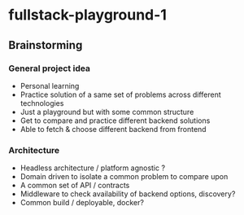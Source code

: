 # fullstack-playground-1

## Brainstorming

### General project idea
- Personal learning 
- Practice solution of a same set of problems across different technologies
- Just a playground but with some common structure
- Get to compare and practice different backend solutions
- Able to fetch & choose different backend from frontend

### Architecture
- Headless architecture / platform agnostic ?
- Domain driven to isolate a common problem to compare upon
- A common set of API / contracts
- Middleware to check availability of backend options, discovery?
- Common build / deployable, docker?

